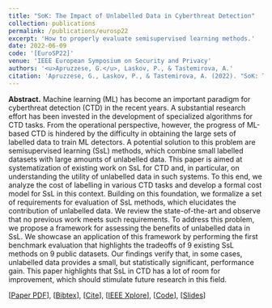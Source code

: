 ```yaml
---
title: "SoK: The Impact of Unlabelled Data in Cyberthreat Detection"
collection: publications
permalink: /publications/eurosp22
excerpt: 'How to properly evaluate semisupervised learning methods.'
date: 2022-06-09
code: '[EuroSP22]'
venue: 'IEEE European Symposium on Security and Privacy'
authors: '<u>Apruzzese, G.</u>, Laskov, P., & Tastemirova, A.'
citation: 'Apruzzese, G., Laskov, P., & Tastemirova, A. (2022). "SoK: The Impact of Unlabelled Data in Cyberthreat Detection." In <i>IEEE European Symposium on Security and Privacy (EuroSP</i>).'
---
```

<b>Abstract.</b> Machine learning (ML) has become an important paradigm for cyberthreat detection (CTD) in the recent years. A substantial research effort has been invested in the development of specialized algorithms for CTD tasks. From the operational perspective, however, the progress of ML-based CTD is hindered by the difficulty in obtaining the large sets of labelled data to train ML detectors. A potential solution to this problem are semisupervised learning (SsL) methods, which combine small labelled datasets with large amounts of unlabelled data.
This paper is aimed at systematization of existing work on SsL for CTD and, in particular, on understanding the utility of unlabelled data in such systems. To this end, we analyze the cost of labelling in various CTD tasks and develop a formal cost model for SsL in this context. Building on this foundation, we formalize a set of requirements for evaluation of SsL methods, which elucidates the contribution of unlabelled data. We review the state-of-the-art and observe that no previous work meets such requirements. To address this problem, we propose a framework for assessing the benefits of unlabelled data in SsL. We showcase an application of this framework by performing the first benchmark evaluation that highlights the tradeoffs of 9 existing SsL methods on 9 public datasets. Our findings verify that, in some cases, unlabelled data provides a small, but statistically significant, performance gain. This paper highlights that SsL in CTD has a lot of room for improvement, which should stimulate future research in this field.

[[Paper PDF](https://gioapru.github.io/files/papers/eurosp22/eurosp22.pdf)], [[Bibtex](https://gioapru.github.io/files/papers/eurosp22/eurosp22.bib)], [[Cite](https://gioapru.github.io/files/papers/eurosp22/eurosp22_cite.html)], [[IEEE Xplore](https://ieeexplore.ieee.org/document/9797356)], [[Code](https://github.com/hihey54/CEF-SsL)], [[Slides](https://gioapru.github.io/files/papers/eurosp22/eurosp22_slides.pdf)]